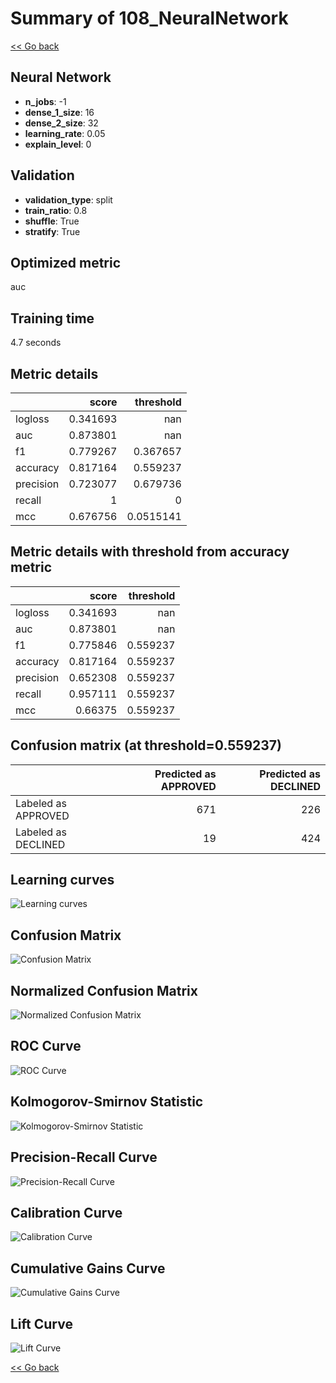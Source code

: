 # Summary of 108_NeuralNetwork

[<< Go back](../README.md)


## Neural Network
- **n_jobs**: -1
- **dense_1_size**: 16
- **dense_2_size**: 32
- **learning_rate**: 0.05
- **explain_level**: 0

## Validation
 - **validation_type**: split
 - **train_ratio**: 0.8
 - **shuffle**: True
 - **stratify**: True

## Optimized metric
auc

## Training time

4.7 seconds

## Metric details
|           |    score |   threshold |
|:----------|---------:|------------:|
| logloss   | 0.341693 | nan         |
| auc       | 0.873801 | nan         |
| f1        | 0.779267 |   0.367657  |
| accuracy  | 0.817164 |   0.559237  |
| precision | 0.723077 |   0.679736  |
| recall    | 1        |   0         |
| mcc       | 0.676756 |   0.0515141 |


## Metric details with threshold from accuracy metric
|           |    score |   threshold |
|:----------|---------:|------------:|
| logloss   | 0.341693 |  nan        |
| auc       | 0.873801 |  nan        |
| f1        | 0.775846 |    0.559237 |
| accuracy  | 0.817164 |    0.559237 |
| precision | 0.652308 |    0.559237 |
| recall    | 0.957111 |    0.559237 |
| mcc       | 0.66375  |    0.559237 |


## Confusion matrix (at threshold=0.559237)
|                     |   Predicted as APPROVED |   Predicted as DECLINED |
|:--------------------|------------------------:|------------------------:|
| Labeled as APPROVED |                     671 |                     226 |
| Labeled as DECLINED |                      19 |                     424 |

## Learning curves
![Learning curves](learning_curves.png)
## Confusion Matrix

![Confusion Matrix](confusion_matrix.png)


## Normalized Confusion Matrix

![Normalized Confusion Matrix](confusion_matrix_normalized.png)


## ROC Curve

![ROC Curve](roc_curve.png)


## Kolmogorov-Smirnov Statistic

![Kolmogorov-Smirnov Statistic](ks_statistic.png)


## Precision-Recall Curve

![Precision-Recall Curve](precision_recall_curve.png)


## Calibration Curve

![Calibration Curve](calibration_curve_curve.png)


## Cumulative Gains Curve

![Cumulative Gains Curve](cumulative_gains_curve.png)


## Lift Curve

![Lift Curve](lift_curve.png)



[<< Go back](../README.md)
